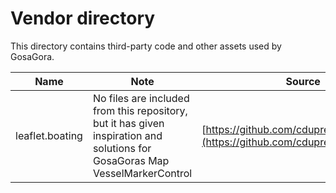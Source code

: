 # Vendor directory
This directory contains third-party code and other assets used by GosaGora.

| Name | Note | Source | License |
| ---- | ---- | ------ | ------- |
| leaflet.boating | No files are included from this repository, but it has given inspiration and solutions for GosaGoras Map VesselMarkerControl | [https://github.com/cdupre/leaflet.boating](https://github.com/cdupre/leaflet.boating) | [MIT](https://github.com/cdupre/leaflet.boating/blob/gh-pages/LICENSE) |
